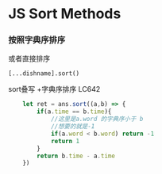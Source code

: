 # JS Sort Methods

### 按照字典序排序

或者直接排序

```text
[...dishname].sort()
```

sort叠写 +字典序排序 LC642

```javascript
    let ret = ans.sort((a,b) => {
        if(a.time == b.time){
            //这里是a.word 的字典序小于 b
            //想要的就是-1
            if(a.word < b.word) return -1
            return 1
        }
        return b.time - a.time
    })
```

